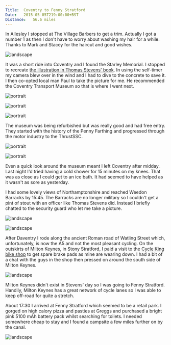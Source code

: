 ```yaml
---
Title:	Coventry to Fenny Stratford
Date:	2015-05-05T219:00:00+BST
Distance:	56.6 miles
---
```


In Allesley I stopped at The Village Barbers to get a trim. Actually I got a number 1 as then I don't have to worry about washing my hair for a while. Thanks to Mark and Stacey for the haircut and good wishes.

![landscape](https://farm1.staticflickr.com/319/18830149743_f5271a1dd9_z_d.jpg "Mark and Stacey")

It was a short ride into Coventry and I found the Starley Memorial. I stopped to recreate [the illustration in Thomas Stevens' book](http://www.flickr.com/photos/britishlibrary/11189636485/). In using the self-timer my camera blew over in the wind and I had to dive to the concrete to save it. I then co-opted local man Paul to take the picture for me. He recommended the Coventry Transport Museum so that is where I went next.

![portrait](https://farm1.staticflickr.com/454/19263220978_0cfc673039_z_d.jpg "The Starley Memorial")

![portrait](http://www.strudel.org.uk/blog/stevens/images/1885_starley_memorial.png "The Starley Memorial illustration courtesy of the British Library")

![portrait](https://farm8.staticflickr.com/7709/17191216120_2094b1afaa.jpg "Local Paul")

The museum was being refurbished but was really good and had free entry. They started with the history of the Penny Farthing and progressed through the motor industry to the ThrustSSC.

![portrait](https://farm9.staticflickr.com/8723/17171339007_8389a1c133.jpg "Penny Farthings")

![portrait](https://farm8.staticflickr.com/7747/17219228630_bcfd93dc43.jpg "ThrustSSC")

Even a quick look around the museum meant I left Coventry after midday. Last night I'd tried having a cold shower for 15 minutes on my knees. That was as close as I could get to an ice bath. It had seemed to have helped as it wasn't as sore as yesterday.

I had some lovely views of Northamptonshire and reached Weedon Barracks by 15:45. The Barracks are no longer military so I couldn't get a pint of stout with an officer like Thomas Stevens did. Instead I briefly chatted to the security guard who let me take a picture.

![landscape](https://farm8.staticflickr.com/7698/16761745803_54563e0f70.jpg "Northamptonshire")

![landscape](https://farm8.staticflickr.com/7747/17356128156_f003b3f3c2.jpg "Weedon Barracks")

After Daventry I rode along the ancient Roman road of Watling Street which, unfortunately, is now the A5 and not the most pleasant cycling. On the outskirts of Milton Keynes, in Stony Stratford, I paid a visit to the [Cycle King bike shop](http://www.cycleking.co.uk/storemap.php?shopId=22) to get spare brake pads as mine are wearing down. I had a bit of a chat with the guys in the shop then pressed on around the south side of Milton Keynes. 

![landscape](https://farm1.staticflickr.com/360/19444524622_890e8fa0ec_z_d.jpg "Cycle Kings")

Milton Keynes didn't exist in Stevens' day so I was going to Fenny Stratford. Handily, Milton Keynes has a great network of cycle lanes so I was able to keep off-road for quite a stretch.

About 17:30 I arrived at Fenny Stratford which seemed to be a retail park. I gorged on high calory pizza and pasties at Greggs and purchased a bright pink 5100 mAh battery pack whilst searching for toilets. I needed somewhere cheap to stay and I found a campsite a few miles further on by the canal.

![landscape](https://farm4.staticflickr.com/3726/19263271448_a4c67f9c14_z_d.jpg "Campsite")